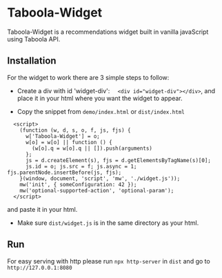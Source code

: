# Taboola-Widget

Taboola-Widget is a recommendations widget built in vanilla javaScript using Taboola API.

## Installation

For the widget to work there are 3 simple steps to follow:
   * Create a div with id 'widget-div': 
```   <div id="widget-div"></div> ```, and place it in your html where you want the widget to appear.

* Copy the snippet from ```demo/index.html``` or ``` dist/index.html ``` 
```
  <script>
    (function (w, d, s, o, f, js, fjs) {
      w['Taboola-Widget'] = o;
      w[o] = w[o] || function () {
        (w[o].q = w[o].q || []).push(arguments)
      };
      js = d.createElement(s), fjs = d.getElementsByTagName(s)[0];
      js.id = o; js.src = f; js.async = 1; fjs.parentNode.insertBefore(js, fjs);
    }(window, document, 'script', 'mw', './widget.js'));
    mw('init', { someConfiguration: 42 });
    mw('optional-supported-action', 'optional-param');
  </script>
```
and paste it in your html.

* Make sure ```dist/widget.js``` is in the same directory as your html.

## Run

For easy serving with http please run ```npx http-server``` in ```dist``` and go to ```http://127.0.0.1:8080```
